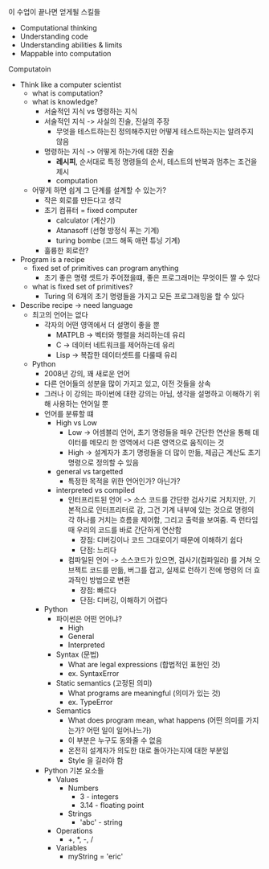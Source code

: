 이 수업이 끝나면 얻게될 스킬들

- Computational thinking
- Understanding code
- Understanding abilities & limits
- Mappable into computation



Computatoin

- Think like a computer scientist
  - what is computation?
  - what is knowledge?
    - 서술적인 지식 vs 명령하는 지식
    - 서술적인 지식 -> 사실의 진술, 진실의 주장
      - 무엇을 테스트하는진 정의해주지만 어떻게 테스트하는지는 알려주지 않음
    - 명령하는 지식 -> 어떻게 하는가에 대한 진술
      - **레시피**, 순서대로 특정 명령들의 순서, 테스트의 반복과 멈추는 조건을 제시
      - computation
  - 어떻게 하면 쉽게 그 단계를 설계할 수 있는가?
    - 작은 회로를 만든다고 생각
    - 초기 컴퓨터 = fixed computer
      - calculator (계산기)
      - Atanasoff (선형 방정식 푸는 기계)
      - turing bombe (코드 해독 애런 튜닝 기계)
    - 훌륭한 회로란?
- Program is a recipe
  - fixed set of primitives can program anything
    - 초기 좋은 명령 셋트가 주어졌을떄, 좋은 프로그래머는 무엇이든 짤 수 있다
  - what is fixed set of primitives?
    - Turing 의 6개의 초기 명령들을 가지고 모든 프로그래밍을 할 수 있다
- Describe recipe -> need language
  - 최고의 언어는 없다
    - 각자의 어떤 영역에서 더 설명이 좋을 뿐
      - MATPLB ->  벡터와 행렬을 처리하는데 유리
      - C -> 데이터 네트워크를 제어하는데 유리
      - Lisp -> 복잡한 데이터셋트를 다룰때 유리
  - Python
    - 2008년 강의, 꽤 새로운 언어
    - 다른 언어들의 성분을 많이 가지고 있고, 이전 것들을 상속
    - 그러나 이 강의는 파이썬에 대한 강의는 아님, 생각을 설명하고 이해하기 위해 사용하는 언어일 뿐
    - 언어를 분류할 떄
      - High vs Low
        - Low -> 어셈블리 언어, 초기 명령들을 매우 간단한 연산을 통해 데이터를 메모리 한 영역에서 다른 영역으로 움직이는 것
        - High -> 설계자가 초기 명령들을 더 많이 만듦, 제곱근 계산도 초기 명령으로 정의할 수 있음
      - general vs targetted
        - 특정한 목적을 위한 언어인가? 아닌가?
      - interpreted vs compiled
        - 인터프리트된 언어 -> 소스 코드를 간단한 검사기로 거치지만, 기본적으로 인터프리터로 감, 그건 기계 내부에 있는 것으로 명령의 각 하나를 거치는 흐름을 제어함, 그리고 출력을 보여줌. 즉 런타임때 우리의 코드를 바로 간단하게 연산함
          - 장점: 디버깅이나 코드 그대로이기 때문에 이해하기 쉽다
          - 단점: 느리다
        - 컴파일된 언어 -> 소스코드가 있으면, 검사기(컴파일러) 를 거쳐 오브젝트 코드를 만듦, 버그를 잡고, 실제로 런하기 전에 명령의 더 효과적인 방법으로 변환
          - 장점: 빠르다
          - 단점: 디버깅, 이해하기 어렵다
    - Python
      - 파이썬은 어떤 언어냐?
        - High
        - General
        - Interpreted
      - Syntax (문법)
        - What are legal expressions (합법적인 표현인 것)
        - ex. SyntaxError
      - Static semantics (고정된 의미)
        - What programs are meaningful (의미가 있는 것)
        - ex. TypeError
      - Semantics
        - What does program mean, what happens (어떤 의미를 가지는가? 어떤 일이 일어나느가)
        - 이 부분은 누구도 동와줄 수 없음
        - 온전히 설계자가 의도한 대로 돌아가는지에 대한 부분임
        - Style 을 길러야 함
    - Python 기본 요소들
      - Values
        - Numbers
          - 3 - integers
          - 3.14 - floating point
        - Strings
          - 'abc' - string
      - Operations
        - +, *, -, /
      - Variables
        - myString = 'eric'